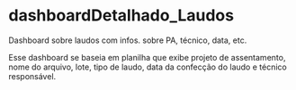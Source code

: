 # dashboardDetalhado_Laudos
Dashboard sobre laudos com infos. sobre PA, técnico, data, etc.


Esse dashboard se baseia em planilha que exibe projeto de assentamento, nome do arquivo, lote, tipo de laudo, data da confecção do laudo e técnico responsável.
